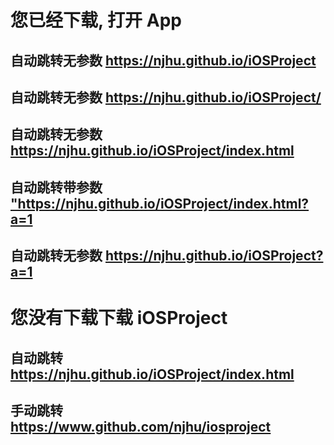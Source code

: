 <h1>您已经下载, 打开 App</h1>
    
<h2>自动跳转无参数
    <a href="https://njhu.github.io/iOSProject">https://njhu.github.io/iOSProject</a><br>
</h2>
        
<h2>自动跳转无参数
    <a href="https://njhu.github.io/iOSProject/">https://njhu.github.io/iOSProject/</a><br>
</h2>
    
<h2>自动跳转无参数
    <a href="https://njhu.github.io/iOSProject/index.html">https://njhu.github.io/iOSProject/index.html</a><br>
</h2>
    
<h2>自动跳转带参数
    <a href="https://njhu.github.io/iOSProject/index.html?a=1">"https://njhu.github.io/iOSProject/index.html?a=1</a><br>
</h2>

<h2>自动跳转无参数
    <a href="https://njhu.github.io/iOSProject?a=1">https://njhu.github.io/iOSProject?a=1</a><br>
</h2>
    
<h1>您没有下载下载 iOSProject</h1>
    
<h2>自动跳转
    <a href="https://njhu.github.io/iOSProject/index.html">https://njhu.github.io/iOSProject/index.html</a><br>
</h2>
        
<h2>手动跳转
    <a href="https://www.github.com/njhu/iosproject">https://www.github.com/njhu/iosproject</a><br>
</h2>

